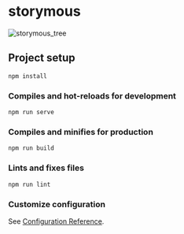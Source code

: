 
# storymous

![storymous_tree](https://github.com/aleixfortm/storymous/assets/95043218/0298a2af-3140-4de2-b4b3-1a0ee6262904) 

## Project setup
```
npm install
```

### Compiles and hot-reloads for development
```
npm run serve
```

### Compiles and minifies for production
```
npm run build
```

### Lints and fixes files
```
npm run lint
```

### Customize configuration
See [Configuration Reference](https://cli.vuejs.org/config/).
